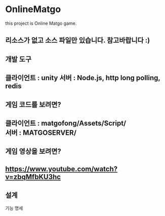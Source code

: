 # OnlineMatgo
this project is Online Matgo game.

   
리소스가 없고 소스 파일만 있습니다. 참고바랍니다 :)
-----------------------------
## 개발 도구
클라이언트 : unity
서버 : Node.js, http long polling, redis   
----------------------------
## 게임 코드를 보려면?
클라이언트 : matgofong/Assets/Script/  
서버 : MATGOSERVER/  
-----------------------------
## 게임 영상을 보려면?
https://www.youtube.com/watch?v=zbqMfbKU3hc
----------------------------
## 설계

기능 명세
